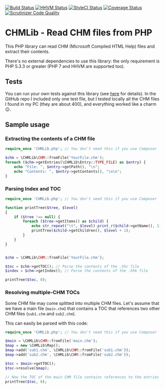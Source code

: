 [![Build Status](https://api.travis-ci.org/mlocati/chm-lib.svg?branch=master)](https://travis-ci.org/mlocati/chm-lib)
[![HHVM Status](http://hhvm.h4cc.de/badge/mlocati/chm-lib.svg?style=flat)](http://hhvm.h4cc.de/package/mlocati/chm-lib)
[![StyleCI Status](https://styleci.io/repos/58052834/shield)](https://styleci.io/repos/58052834)
[![Coverage Status](https://coveralls.io/repos/github/mlocati/chm-lib/badge.svg?branch=master)](https://coveralls.io/github/mlocati/chm-lib?branch=master)
[![Scrutinizer Code Quality](https://scrutinizer-ci.com/g/mlocati/chm-lib/badges/quality-score.png?b=master)](https://scrutinizer-ci.com/g/mlocati/chm-lib/?branch=master)

# CHMLib - Read CHM files from PHP

This PHP library can read CHM (Microsoft Compiled HTML Help) files and extract their contents.

There's no external dependencies to use this library: the only requirement is PHP 5.3.3 or greater (PHP 7 and HHVM are supported too).


## Tests

You can run your own tests against this library (see [here](https://github.com/mlocati/chm-lib/blob/master/test/samples/README.md) for details).
In the GitHub repo I included only one test file, but I tested locally all the CHM files I found in my PC (they are about 400), and everything worked like a charm:wink:.


## Sample usage

### Extracting the contents of a CHM file

```php
require_once 'CHMLib.php'; // You don't need this if you use Composer

$chm = \CHMLib\CHM::fromFile('YourFile.chm');
foreach ($chm->getEntries(\CHMLib\Entry::TYPE_FILE) as $entry) {
    echo "File: ", $entry->getPath(), "\n";
    echo "Contents: ", $entry->getContents(), "\n\n";
}
```

### Parsing Index and TOC

```php
require_once 'CHMLib.php'; // You don't need this if you use Composer

function printTree($tree, $level)
{
    if ($tree !== null) {
        foreach ($tree->getItems() as $child) {
            echo str_repeat("\t", $level).print_r($child->getName(), 1)."\n";
            printTree($child->getChildren(), $level + 1);
        }
    }
}


$chm = \CHMLib\CHM::fromFile('YourFile.chm');

$toc = $chm->getTOC(); // Parse the contents of the .hhc file
$index = $chm->getIndex(); // Parse the contents of the .hhk file

printTree($toc, 0);
```

### Resolving multiple-CHM TOCs

Some CHM file may come splitted into multiple CHM files.
Let's assume that we have a main file (`main.chm`) that contains a TOC that references two other CHM files (`sub1.chm` and `sub2.chm`).

This can easily be parsed with this code:

```php
require_once 'CHMLib.php'; // You don't need this if you use Composer

$main = \CHMLib\CHM::fromFile('main.chm');
$map = new \CHMLib\Map();
$map->add('sub1.chm', \CHMLib\CHM::fromFile('sub1.chm'));
$map->add('sub2.chm', \CHMLib\CHM::fromFile('sub2.chm'));

$toc = $main->getTOC();
$toc->resolve($map);

// Now the TOC of the main CHM file contains references to the entries in the other two CHM files 
printTree($toc, 0);
```
